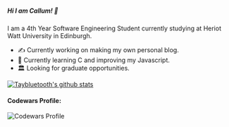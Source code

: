 ##### Hi I am Callum! :wave:

I am a 4th Year Software Engineering Student currently studying at Heriot Watt University in Edinburgh.

- ✍️ Currently working on making my own personal blog.
- 💪 Currently learning C and improving my Javascript.
- 🏛️ Looking for graduate opportunities.


[![Taybluetooth's github stats](https://github-readme-stats.vercel.app/api?username=taybluetooth&theme=synthwave)](https://github.com/taybluetooth/github-readme-stats)

#### Codewars Profile:
![Codewars Profile](https://www.codewars.com/users/TayBluetooth/badges/large)

